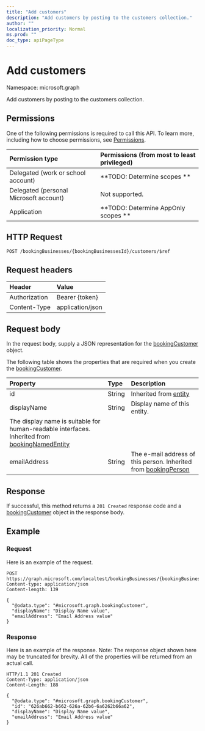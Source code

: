 ```yaml
---
title: "Add customers"
description: "Add customers by posting to the customers collection."
author: ""
localization_priority: Normal
ms.prod: ""
doc_type: apiPageType
---
```


# Add customers

Namespace: microsoft.graph

Add customers by posting to the customers collection.

## Permissions
One of the following permissions is required to call this API. To learn more, including how to choose permissions, see [Permissions](/concepts/permissions-reference.md).

|Permission type|Permissions (from most to least privileged)|
|:---|:---|
|Delegated (work or school account)|**TODO: Determine scopes **|
|Delegated (personal Microsoft account)|Not supported.|
|Application|**TODO: Determine AppOnly scopes **|

## HTTP Request
<!-- {
  "blockType": "ignored"
}
-->
``` http
POST /bookingBusinesses/{bookingBusinessesId}/customers/$ref
```

## Request headers
|Header|Value|
|:---|:---|
|Authorization|Bearer {token}|
|Content-Type|application/json|

## Request body
In the request body, supply a JSON representation for the [bookingCustomer](../resources/bookingcustomer.md) object.

The following table shows the properties that are required when you create the [bookingCustomer](../resources/bookingcustomer.md).

|Property|Type|Description|
|:---|:---|:---|
|id|String| Inherited from [entity](../resources/entity.md)|
|displayName|String|Display name of this entity.
The display name is suitable for human-readable interfaces. Inherited from [bookingNamedEntity](../resources/bookingnamedentity.md)|
|emailAddress|String|The e-mail address of this person. Inherited from [bookingPerson](../resources/bookingperson.md)|



## Response
If successful, this method returns a `201 Created` response code and a [bookingCustomer](../resources/bookingcustomer.md) object in the response body.

## Example

### Request
Here is an example of the request.
<!-- {
  "blockType": "request",
  "name": "create_bookingcustomer_from_"
}
-->
``` http
POST https://graph.microsoft.com/localtest/bookingBusinesses/{bookingBusinessesId}/customers
Content-type: application/json
Content-length: 139

{
  "@odata.type": "#microsoft.graph.bookingCustomer",
  "displayName": "Display Name value",
  "emailAddress": "Email Address value"
}
```

### Response
Here is an example of the response. Note: The response object shown here may be truncated for brevity. All of the properties will be returned from an actual call.
<!-- {
  "blockType": "response",
  "truncated": true,
  "@odata.type": "microsoft.graph.bookingcustomer"
}
-->
``` http
HTTP/1.1 201 Created
Content-Type: application/json
Content-Length: 188

{
  "@odata.type": "#microsoft.graph.bookingCustomer",
  "id": "626ab662-b662-626a-62b6-6a6262b66a62",
  "displayName": "Display Name value",
  "emailAddress": "Email Address value"
}
```

